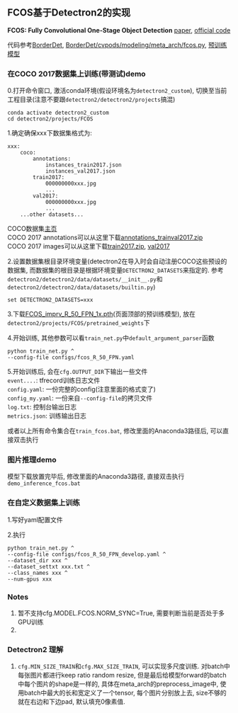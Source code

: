 ## FCOS基于Detectron2的实现

**FCOS: Fully Convolutional One-Stage Object Detection** [paper](https://arxiv.org/abs/1904.01355), [official code](https://github.com/tianzhi0549/FCOS)  

代码参考[BorderDet](https://github.com/Megvii-BaseDetection/BorderDet/tree/master/playground/detection/coco/fcos/fcos.res50.fpn.coco.800size.1x),
[BorderDet/cvpods/modeling/meta_arch/fcos.py](https://github.com/Megvii-BaseDetection/BorderDet/blob/master/cvpods/modeling/meta_arch/fcos.py),
[预训练模型](https://drive.google.com/file/d/1hcDobxvqolMwqj20BEAPikSMcz4NYZRx/view)


### 在COCO 2017数据集上训练(带测试)demo

0.打开命令窗口, 激活conda环境(假设环境名为`detectron2_custom`), 切换至当前工程目录(注意不要跟`detectron2/detectron2/projects`搞混)
```
conda activate detectron2_custom
cd detectron2/projects/FCOS
```


1.确定确保xxx下数据集格式为:
```
xxx:
    coco:
        annotations:
            instances_train2017.json
            instances_val2017.json
        train2017:
            000000000xxx.jpg
            ...
        val2017:
            000000000xxx.jpg
            ...
    ...other datasets...
```
COCO数据集[主页](https://cocodataset.org/#download)  
COCO 2017 annotations可以从这里下载[annotations_trainval2017.zip](http://images.cocodataset.org/annotations/annotations_trainval2017.zip)  
COCO 2017 images可以从这里下载[train2017.zip](http://images.cocodataset.org/zips/train2017.zip), [val2017](http://images.cocodataset.org/zips/val2017.zip)  


2.设置数据集根目录环境变量(detectron2在导入时会自动注册COCO这些预设的数据集, 而数据集的根目录是根据环境变量`DETECTRON2_DATASETS`来指定的. 参考`detectron2/detectron2/data/datasets/__init__.py`和`detectron2/detectron2/data/datasets/builtin.py`)
```
set DETECTRON2_DATASETS=xxx
```


3.下载[FCOS_imprv_R_50_FPN_1x.pth](https://drive.google.com/file/d/1hcDobxvqolMwqj20BEAPikSMcz4NYZRx/view)(页面顶部的预训练模型), 放在`detectron2/projects/FCOS/pretrained_weights`下


4.开始训练, 其他参数可以看`train_net.py`中`default_argument_parser`函数
```
python train_net.py ^
--config-file configs/fcos_R_50_FPN.yaml
```


5.开始训练后, 会在`cfg.OUTPUT_DIR`下输出一些文件  
`event....`: tfrecord训练日志文件  
`config.yaml`: 一份完整的config(注意里面的格式变了)  
`config_my.yaml`: 一份来自`--config-file`的拷贝文件  
`log.txt`: 控制台输出日志  
`metrics.json`: 训练输出日志  

或者以上所有命令集合在`train_fcos.bat`, 修改里面的Anaconda3路径后, 可以直接双击执行

### 图片推理demo

模型下载放置完毕后, 修改里面的Anaconda3路径, 直接双击执行`demo_inference_fcos.bat`

### 在自定义数据集上训练

1.写好yaml配置文件

2.执行
```
python train_net.py ^
--config-file configs/fcos_R_50_FPN_develop.yaml ^
--dataset_dir xxx ^
--dataset_settxt xxx.txt ^
--class_names xxx ^
--num-gpus xxx
```

### Notes

1. 暂不支持cfg.MODEL.FCOS.NORM_SYNC=True, 需要判断当前是否处于多GPU训练
2. 

### Detectron2 理解
1. `cfg.MIN_SIZE_TRAIN`和`cfg.MAX_SIZE_TRAIN`, 可以实现多尺度训练. 对batch中每张图片都进行keep ratio random resize, 
    但是最后给模型forward的batch中每个图片的shape是一样的, 具体在meta_arch的preprocess_image中, 
    使用batch中最大的长和宽定义了一个tensor, 每个图片分别放上去, size不够的就在右边和下边pad, 默认填充0像素值.







